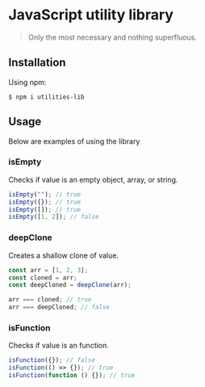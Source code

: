# JavaScript utility library

> Only the most necessary and nothing superfluous.

## Installation

Using npm:
```shell
$ npm i utilities-lib
```

## Usage

Below are examples of using the library

### isEmpty

Checks if value is an empty object, array, or string.
```js
isEmpty(""); // true
isEmpty({}); // true
isEmpty([]); // true
isEmpty([1, 2]); // false
```

### deepClone

Creates a shallow clone of value.
```js
const arr = [1, 2, 3];
const cloned = arr;
const deepCloned = deepClone(arr);

arr === cloned; // true
arr === deepCloned; // false
```

### isFunction

Checks if value is an function.
```js
isFunction({}); // false
isFunction(() => {}); // true
isFunction(function () {}); // true
```